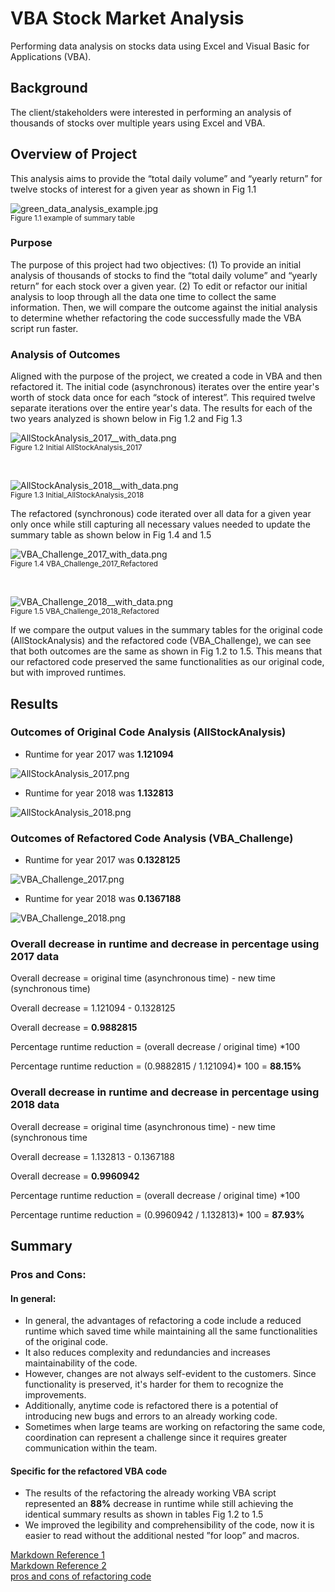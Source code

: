 # VBA Stock Market Analysis

Performing data analysis on stocks data using Excel and Visual Basic for Applications (VBA).


## Background

The client/stakeholders were interested in performing an analysis of thousands of stocks over multiple years using Excel and VBA.

## Overview of Project

This analysis aims to provide the “total daily volume” and “yearly return”  for twelve stocks of interest for a given year as shown in Fig 1.1

![green_data_analysis_example.jpg](Images/green_data_analysis_example.jpg)<br />
<sub>Figure 1.1 example of summary table

### Purpose

The purpose of this project had two objectives: (1) To provide an initial analysis of thousands of stocks to find the “total daily volume” and “yearly return” for each stock over a given year. (2) To edit or refactor our initial analysis to loop through all the data one time to collect the same information. Then, we will compare the outcome against the initial analysis to determine whether refactoring the code successfully made the VBA script run faster.

### Analysis of Outcomes

Aligned with the purpose of the project, we created a code in VBA and then refactored it. The initial code (asynchronous) iterates over the entire year's worth of stock data once for each “stock of interest”. This required twelve separate iterations over the entire year's data. The results for each of the two years analyzed is shown below in Fig 1.2 and Fig 1.3

![AllStockAnalysis_2017__with_data.png](Images/AllStockAnalysis_2017__with_data.png)<br />
<sub> Figure 1.2 Initial AllStockAnalysis_2017<br />
<p>&nbsp;</p>

![AllStockAnalysis_2018__with_data.png](Images/AllStockAnalysis_2018__with_data.png)<br />
<sub>Figure 1.3 Initial_AllStockAnalysis_2018<br />
 

The refactored (synchronous) code iterated over all data for a given year only once while still capturing all necessary values needed to update the summary table as shown below in Fig 1.4 and 1.5

![VBA_Challenge_2017_with_data.png](Images/VBA_Challenge_2017_with_data.png)<br />
<sub>Figure 1.4 VBA_Challenge_2017_Refactored<br />
<p>&nbsp;</p>

![VBA_Challenge_2018__with_data.png](Images/VBA_Challenge_2018__with_data.png)<br />
<sub>Figure 1.5 VBA_Challenge_2018_Refactored<br />

If we compare the output values in the summary tables for the original code (AllStockAnalysis) and the refactored code (VBA_Challenge), we can see that both outcomes are the same as shown in Fig 1.2 to 1.5. This means that our refactored code preserved the same functionalities as our original code, but with improved runtimes.


## Results

### Outcomes of Original Code Analysis (AllStockAnalysis)

- Runtime for year 2017 was **1.121094**

![AllStockAnalysis_2017.png](Resources/AllStockAnalysis_2017.png)

- Runtime for year 2018 was **1.132813**

![AllStockAnalysis_2018.png](Resources/AllStockAnalysis_2018.png)

### Outcomes of Refactored Code Analysis (VBA_Challenge)

- Runtime for year 2017 was **0.1328125**

![VBA_Challenge_2017.png](Resources/VBA_Challenge_2017.png)

- Runtime for year 2018 was **0.1367188**

![VBA_Challenge_2018.png](Resources/VBA_Challenge_2018.png)

### Overall decrease in runtime and decrease in percentage using 2017 data

Overall decrease = original time (asynchronous time) - new time (synchronous time)<br />

Overall decrease = 1.121094 - 0.1328125<br />

Overall decrease = **0.9882815**

Percentage runtime reduction = (overall decrease / original time) *100<br />

Percentage runtime reduction = (0.9882815 / 1.121094)* 100 = **88.15%**

### Overall decrease in runtime and decrease in percentage using 2018 data

Overall decrease = original time (asynchronous time) - new time (synchronous time<br />

Overall decrease = 1.132813 -  0.1367188<br />

Overall decrease = **0.9960942**


Percentage runtime reduction = (overall decrease / original time) *100<br />

Percentage runtime reduction = (0.9960942 / 1.132813)* 100 = **87.93%**

## Summary
 
### Pros and Cons:
#### In general:
 
- In general, the advantages of refactoring a code include a reduced runtime which saved time while maintaining all the same functionalities of the original code. 
- It also reduces complexity and redundancies and increases maintainability of the code.
- However, changes are not always self-evident to the customers. Since functionality is preserved, it's harder for them to recognize the improvements.
- Additionally, anytime code is refactored there is a potential of introducing new bugs and errors to an already working code.
- Sometimes when large teams are working on refactoring the same code, coordination can represent a challenge since it requires greater communication within the team.
 
 
#### Specific for the refactored VBA code

- The results of the refactoring the already working VBA script represented an **88%** decrease in runtime while still achieving the identical summary results as shown in tables Fig 1.2 to 1.5
- We improved the legibility and comprehensibility of the code, now it is easier to read without the additional nested ”for loop” and macros.
 
 [Markdown Reference 1](https://docs.github.com/en/get-started/writing-on-github/getting-started-with-writing-and-formatting-on-github/basic-writing-and-formatting-syntax)<br />
 [Markdown Reference 2](https://www.markdownguide.org/basic-syntax/)<br />
 [pros and cons of refactoring code](https://www.ionos.com/digitalguide/websites/web-development/what-is-refactoring/)<br />
